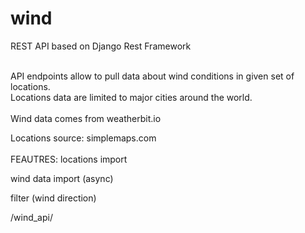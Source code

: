 # wind

REST API based on Django Rest Framework
<br><br>

API endpoints allow to pull data about wind conditions in given set of locations.
<br>
Locations data are limited to major cities around the world.
<br><br>
Wind data comes from weatherbit.io

Locations source: simplemaps.com
<br><br>
FEAUTRES:
locations import

wind data import (async)

filter (wind direction)



/wind_api/
